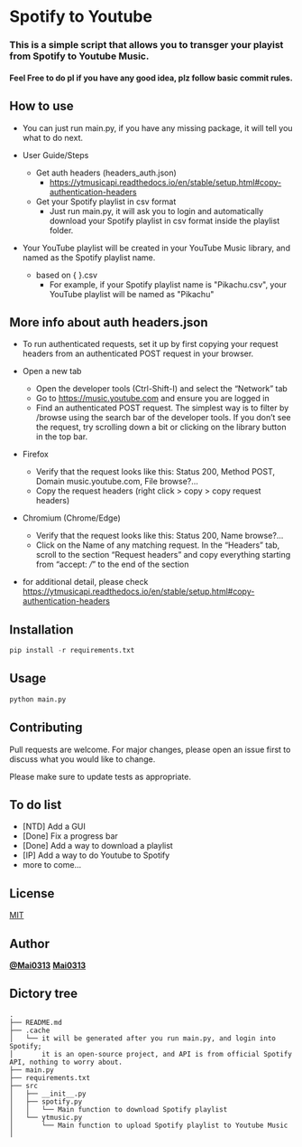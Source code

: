 # Spotify to Youtube 

### This is a simple script that allows you to transger your playist from Spotify to Youtube Music.
#### Feel Free to do pl if you have any good idea, plz follow basic commit rules.

## How to use

* You can just run main.py, if you have any missing package, it will tell you what to do next.

* User Guide/Steps
    * Get auth headers (headers_auth.json)
        * https://ytmusicapi.readthedocs.io/en/stable/setup.html#copy-authentication-headers
    * Get your Spotify playlist in csv format
        * Just run main.py, it will ask you to login and automatically download your Spotify playlist in csv format inside the playlist folder.
* Your YouTube playlist will be created in your YouTube Music library, and named as the Spotify playlist name.
    * based on {    }.csv
        * For example, if your Spotify playlist name is "Pikachu.csv", your YouTube playlist will be named as "Pikachu"

## More info about auth headers.json

* To run authenticated requests, set it up by first copying your request headers from an authenticated POST request in your browser.

* Open a new tab
    * Open the developer tools (Ctrl-Shift-I) and select the “Network” tab
    * Go to https://music.youtube.com and ensure you are logged in
    * Find an authenticated POST request. The simplest way is to filter by /browse using the search bar of the developer tools. If you don’t see the request, try scrolling down a bit or clicking on the library button in the top bar.

* Firefox
    * Verify that the request looks like this: Status 200, Method POST, Domain music.youtube.com, File browse?...
    * Copy the request headers (right click > copy > copy request headers)
* Chromium (Chrome/Edge)
    * Verify that the request looks like this: Status 200, Name browse?...
    * Click on the Name of any matching request. In the “Headers” tab, scroll to the section “Request headers” and copy everything starting from “accept: */*” to the end of the section

* for additional detail, please check https://ytmusicapi.readthedocs.io/en/stable/setup.html#copy-authentication-headers

## Installation

```py
pip install -r requirements.txt
```

## Usage

```py
python main.py
```

## Contributing
Pull requests are welcome. For major changes, please open an issue first to discuss what you would like to change.

Please make sure to update tests as appropriate.

## To do list
- [NTD] Add a GUI
- [Done] Fix a progress bar
- [Done] Add a way to download a playlist
- [IP] Add a way to do Youtube to Spotify
- more to come...

## License
[MIT](https://choosealicense.com/licenses/mit/)

## Author
[**@Mai0313**](https://github.com/Mai0313/Spotify-to-Youtube)
[**Mai0313**](https://mai0313.com/)

## Dictory tree
```
.
├── README.md
├── .cache
│   └── it will be generated after you run main.py, and login into Spotify;
│       it is an open-source project, and API is from official Spotify API, nothing to worry about.
├── main.py
├── requirements.txt
├── src
│   ├── __init__.py
│   ├── spotify.py
│   │   └── Main function to download Spotify playlist
│   └── ytmusic.py
│       └── Main function to upload Spotify playlist to Youtube Music
│   
```
